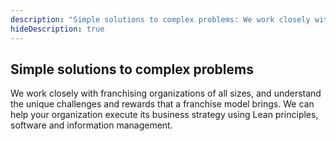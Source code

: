 ```yaml
---
description: "Simple solutions to complex problems: We work closely with franchising organizations of all sizes, and understand the unique challenges and rewards that a franchise model brings.  We can help your organization execute its business strategy using Lean principles, software and information management."
hideDescription: true
---
```


## Simple solutions to complex problems

We work closely with franchising organizations of all sizes, and understand the unique challenges and rewards that a franchise model brings.  We can help your organization execute its business strategy using Lean principles, software and information management.
